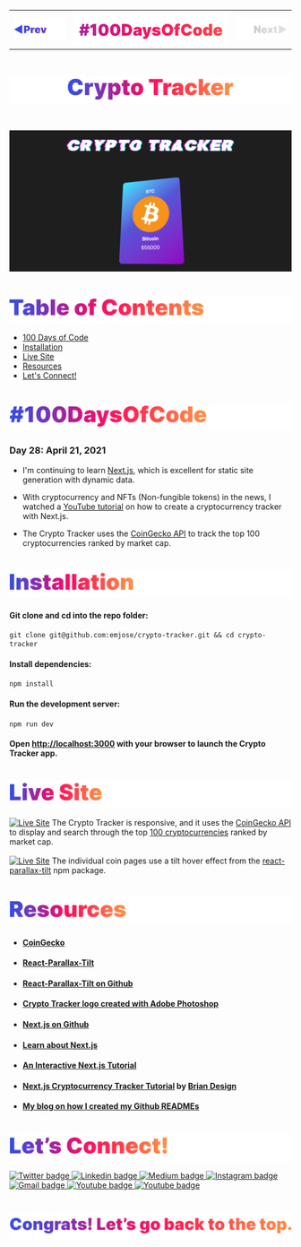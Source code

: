 <p id="header"><p>

<table><tr>
<td> <a href="https://github.com/emjose/news-site/#header"><img src="Assets/header-left.png" alt="previous" style="width: 200px;"/></a> </td>
<td> <a href="https://github.com/emjose/one-hundred/#header"><img src="Assets/header-center.png" alt="100 days of code" style="width: 580px;"/></a> </td>
<td> <a href=#header><img src="Assets/header-right-g.png" alt="next" style="width: 200px;"/></a> </td>
<!-- <td> <a href="https://github.com/emjose/global-metrics-app#header"><img src="Assets/header-right.png" alt="next" style="width: 200px;"/></a> </td>  -->
</tr></table>

<!-- <td> <a href=#header><img src="Assets/header-right-g.png" alt="next" style="width: 200px;"/></a> </td> -->

<br>

<p id="project-title"><p>

<a href=#table-of-contents>![Crypto Tracker](Assets/inter-028-crypto-tracker.png)</a> 

<br>

<a href="https://crypto-tracker-emjose.vercel.app/">![Crypto Tracker](Assets/preview-028-crypto-tracker.png)</a> 

#

<p id="table-of-contents"><p>

<a href=#table-of-contents>![Table of Contents](Assets/inter-toc.png)</a>  

- [100 Days of Code](#100days)
- [Installation](#installation) 
- [Live Site](#live-site)
- [Resources](#resources)
- [Let's Connect!](#lets-connect) 

#

<p id="100days"><p>

<a href=#100days>![#100DaysOfCode](Assets/inter-100hash.png)</a>  

### Day 28: April 21, 2021
- I'm continuing to learn <a href="https://nextjs.org/">Next.js</a>, which is excellent for static site generation with dynamic data.

- With cryptocurrency and NFTs (Non-fungible tokens) in the news, I watched a <a href="https://youtu.be/Kff_KRvpxj4">YouTube tutorial</a> on how to create a cryptocurrency tracker with Next.js.
  
- The Crypto Tracker uses the <a href="https://www.coingecko.com/en">CoinGecko API</a> to track the top 100 cryptocurrencies ranked by market cap.

#

<p id="installation"><p>

<a href=#installation>![Installation](Assets/inter-installation.png)</a>

#### Git clone and cd into the repo folder:
``` 
git clone git@github.com:emjose/crypto-tracker.git && cd crypto-tracker 
```
#### Install dependencies:
```
npm install
```
#### Run the development server:
```
npm run dev
```
#### Open [http://localhost:3000](http://localhost:3000) with your browser to launch the Crypto Tracker app.

#

<p id="live-site"><p>

<a href="https://crypto-tracker-emjose.vercel.app/">![Live Site](Assets/inter-live-site.png)</a>

<a href="https://crypto-tracker-emjose.vercel.app/">![Live Site](Assets/028-crypto-a.gif)</a>
The Crypto Tracker is responsive, and it uses the <a href="https://www.coingecko.com/en">CoinGecko API</a> to display and search through the top <a href="https://www.coingecko.com/en">100 cryptocurrencies</a> ranked by market cap.
<br>
<br>
<a href="https://crypto-tracker-emjose.vercel.app/">![Live Site](Assets/028-crypto-b.gif)</a>
The individual coin pages use a tilt hover effect from the <a href="https://www.npmjs.com/package/react-parallax-tilt">react-parallax-tilt</a> npm package.

#

<p id="resources"><p>

<a href=#resources>![Resources](Assets/inter-resources.png)</a>  

- #### [CoinGecko](https://www.coingecko.com/en)

- #### [React-Parallax-Tilt](https://www.npmjs.com/package/react-parallax-tilt)

- #### [React-Parallax-Tilt on Github](https://github.com/mkosir/react-parallax-tilt)

- #### [Crypto Tracker logo created with Adobe Photoshop](https://www.adobe.com/products/photoshop.html) 
  
- #### [Next.js on Github](https://github.com/vercel/next.js/) 

- #### [Learn about Next.js](https://nextjs.org/docs)  

- #### [An Interactive Next.js Tutorial](https://nextjs.org/learn)

- #### [Next.js Cryptocurrency Tracker Tutorial](https://youtu.be/Kff_KRvpxj4) by [Brian Design](https://www.youtube.com/channel/UCsKsymTY_4BYR-wytLjex7A)

- #### [My blog on how I created my Github READMEs](https://emmanueljose.medium.com/readme-a-makeover-story-b9c7be37a6de?sk=7ae6623d365409d875753e4604e42ffd) 

#

<p id="lets-connect"><p>

<a href=#lets-connect>![Let's Connect!](Assets/inter-lets-connect.png)</a>

<p><a href="https://twitter.com/Emmanuel_Labor"><img src="https://img.shields.io/badge/twitter-%231DA1F2.svg?&style=for-the-badge&logo=twitter&logoColor=white" height=30 width=90 alt="Twitter badge"> <a href="https://www.linkedin.com/in/emmanuelpjose/"><img src="https://img.shields.io/badge/linkedin-%230064e7.svg?&style=for-the-badge&logo=linkedin&logoColor=white" height=30 width=90 alt="Linkedin badge"> <a href="https://emmanueljose.medium.com/"><img src="https://img.shields.io/badge/medium-%238700f5.svg?&style=for-the-badge&logo=medium&logoColor=white" height=30 width=90 alt="Medium badge"> <a href="https://www.instagram.com/emmanuel_jose/"><img src="https://img.shields.io/badge/instagram-%23ff0077.svg?&style=for-the-badge&logo=instagram&logoColor=white" height=30 width=90 alt="Instagram badge"> <a href="mailto:emjose@gmail.com"><img src="https://img.shields.io/badge/gmail-%23fd1745.svg?&style=for-the-badge&logo=gmail&logoColor=white" height=30 width=90 alt="Gmail badge"> <a href="https://www.youtube.com/channel/UCQdqFg-_J83jn9xJRd1W3tQ/videos"><img src="https://img.shields.io/badge/youtube-%23FF0000.svg?&style=for-the-badge&logo=youtube&logoColor=white" height=30 width=90 alt="Youtube badge"> <a href="https://github.com/emjose"><img src="https://img.shields.io/badge/github-%23ff8e44.svg?&style=for-the-badge&logo=github&logoColor=white" height=30 width=90 alt="Youtube badge"></p>

#

<a href=#header>![Back to Top](Assets/inter-congrats.png)</a> 







<!-- This is a [Next.js](https://nextjs.org/) project bootstrapped with [`create-next-app`](https://github.com/vercel/next.js/tree/canary/packages/create-next-app).

## Getting Started

First, run the development server:

```bash
npm run dev
# or
yarn dev
```

Open [http://localhost:3000](http://localhost:3000) with your browser to see the result.

You can start editing the page by modifying `pages/index.js`. The page auto-updates as you edit the file.

[API routes](https://nextjs.org/docs/api-routes/introduction) can be accessed on [http://localhost:3000/api/hello](http://localhost:3000/api/hello). This endpoint can be edited in `pages/api/hello.js`.

The `pages/api` directory is mapped to `/api/*`. Files in this directory are treated as [API routes](https://nextjs.org/docs/api-routes/introduction) instead of React pages.

## Learn More

To learn more about Next.js, take a look at the following resources:

- [Next.js Documentation](https://nextjs.org/docs) - learn about Next.js features and API.
- [Learn Next.js](https://nextjs.org/learn) - an interactive Next.js tutorial.

You can check out [the Next.js GitHub repository](https://github.com/vercel/next.js/) - your feedback and contributions are welcome!

## Deploy on Vercel

The easiest way to deploy your Next.js app is to use the [Vercel Platform](https://vercel.com/new?utm_medium=default-template&filter=next.js&utm_source=create-next-app&utm_campaign=create-next-app-readme) from the creators of Next.js.

Check out our [Next.js deployment documentation](https://nextjs.org/docs/deployment) for more details. -->

